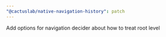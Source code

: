 ```yaml
---
"@cactuslab/native-navigation-history": patch
---
```


Add options for navigation decider about how to treat root level
